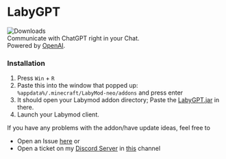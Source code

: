 # **LabyGPT**
![Downloads](https://labybadges-delta.vercel.app/api/downloads/labygpt/formatted)<br>
Communicate with ChatGPT right in your Chat.<br>Powered by [OpenAI](https://openai.com).

### Installation
1. Press `Win` + `R`
2. Paste this into the window that popped up: `%appdata%/.minecraft/LabyMod-neo/addons` and press enter
3. It should open your Labymod addon directory; Paste the [LabyGPT.jar](https://github.com/RappyLabyAddons/LabyGPT/releases/latest/download/LabyGPT.jar) in there.
4. Launch your Labymod client.

If you have any problems with the addon/have update ideas, feel free to
- Open an Issue [here](https://github.com/RappyLabyAddons/LabyGPT/issues/new/choose)
  or
- Open a ticket on my [Discord Server](https://rappytv.com/server) in [this](https://discord.com/channels/815912035124248587/840285653946204181) channel